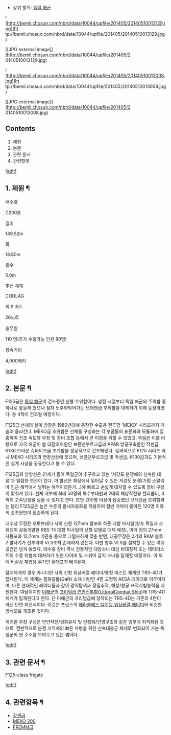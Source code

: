   * 상위 항목: [독일 해군](%EB%8F%85%EC%9D%BC%20%ED%95%B4%EA%B5%B0.md)  

![http://bemil.chosun.com/nbrd/data/10044/upfile/201405/20140510013129.jpg](ht
tp://bemil.chosun.com/nbrd/data/10044/upfile/201405/20140510013129.jpg)

[[JPG external image]](http://bemil.chosun.com/nbrd/data/10044/upfile/201405/2
0140510013129.jpg)

  

![http://bemil.chosun.com/nbrd/data/10044/upfile/201405/20140510013008.jpg](ht
tp://bemil.chosun.com/nbrd/data/10044/upfile/201405/20140510013008.jpg)

[[JPG external image]](http://bemil.chosun.com/nbrd/data/10044/upfile/201405/2
0140510013008.jpg)

## Contents

    

1. 제원 
2. 본문 
3. 관련 문서 
4. 관련항목 

[[edit](http://rigvedawiki.net/r1/wiki.php/F125%EA%B8%89?action=edit&section=1
)]

## 1. 제원 ¶

배수량

7,200톤

길이

149.52m

폭

18.80m

홀수

5.0m

추진 체계

CODLAG

최고 속도

26노트

승무원

110 명(추가 수용가능 인원 80명)

항속거리

4,000해리

[[edit](http://rigvedawiki.net/r1/wiki.php/F125%EA%B8%89?action=edit&section=2
)]

## 2. 본문 ¶

F125급은 [독일 해군](%EB%8F%85%EC%9D%BC%20%ED%95%B4%EA%B5%B0.md)이 건조중인 신형 호위함이다.
냉전 시절부터 독일 해군의 주력함 중 하나로 활동해 왔으나 점차 노후화되어가는 브레멘급 호위함을 대체하기 위해 등장하였다. 총 4척이 건조될
예정이다.

  

F125급 선체의 설계 방향은 1980년대에 등장한 수출용 전투함 'MEKO' 시리즈까지 거슬러 올라간다. MEKO급 호위함은 선체를
구성화는 각 부품들의 표준화와 모듈화에 집중하여 건조 속도와 무장 및 장비 조합 등에서 큰 이점을 취할 수 있었고, 독일은 이를 바탕으로
자국 해군이 쓸 대잠호위함인 브란덴부르크급과 APAR 방공구축함인 작센급, K130 브라운 슈바이크급 초계함을 성공적으로 건조해냈다.
결과적으로 F125 시리즈 역시 MEKO 시리즈의 연장선상에 있으며, 브란덴부르크급 및 작센급, K130급과도 기본적인 설계 사상을
공유한다고 볼 수 있다.

  

F125급의 방향성은 21세기 들어 독일군이 추구하고 있는 '저강도 분쟁에의 신속한 대응'과 밀접한 연관이 있다. 이 함선은 해상에서 일어날
수 있는 저강도 분쟁(가령 소말리아 인근 해역에서 날뛰는 해적이라든가...)에 빠르고 손쉽게 대처할 수 있도록 장비 구성이 맞춰져 있다.
선체 내부에 최대 50명의 특수부대원과 2대의 해상작전용 헬리콥터, 4척의 고속단정을 실을 수 있다고 한다. 또한 200명 이상이 탑승했던
브레멘급 호위함과는 달리 F125급은 높은 수준의 함내자동화를 적용하여 절반 가까이 줄어든 120명 이하의 승조원만이 탑승하게 된다.

  

대수상 무장은 오토브레다 사의 신형 127mm 함포와 하푼 대함 마시일(향후 독일과 스웨덴이 공동개발한 RBS-15 대함 미사일의 신형
모델로 대체 예정), 여러 정의 27mm 자동포와 12.7mm 기관총 등으로 그럴싸하게 맞춘 반면, 대공무장은 2기의 RAM 블록 2
발사기가 전부이며 VLS조차 존재하지 않는다. 다만 향후 VLS를 설치할 수 있는 여유공간은 남겨 놓았다. 대수중 장비 역시 전통적인
대잠소나 대신 비대칭적 또는 테러리스트의 수중 위협에 대처하기 위한 다이버 및 스위머 감지 소나를 탑재할 예정이다. 이 외에 비살상 제압용
무기인 물대포가 배치된다.

  

탐지체계의 경우 카시디안 사의 신형 위상베열 레이더/통합 마스트 체계인 TRS-4D가 탑재된다. 이 체계는 질화갈륨(GaN) 소재 기반인
4면 고정형 AESA 레이더로 이루어지며, 다른 현대적인 레이더들과 같이 광역탐색과 정밀추적, 해상/항공 표적식별능력을 지원한다. 여담이지만
[미해군](%EB%AF%B8%ED%95%B4%EA%B5%B0.md)의 [프리덤급 연안전투함](%ED%94%84%EB%A6%AC%EB%8D%A4%EA%B8%89%20%EC%97%B0%EC%95%88%EC%A0%84%ED%88%AC%ED%95%A8.md)([LittoralCombat Ship](Littoral%20Combat%20Ship.md))에 TRS-4D체계가 탑재된다고 한다. 단 미해군의
프리덤급에 장착되는 TRS-4D는 기존의 4면이 아닌 단면 회전식이다. 이것은 프랑스의 [헤라클레스 다기능 위상배열 레이더](%ED%97%A4%EB%9D%BC%ED%81%B4%EB%A0%88%EC%8A%A4%20%EB%8B%A4%EA%B8%B0%EB%8A%A5%20%EC%9C%84%EC%83%81%EB%B0%B0%EC%97%B4%20%EB%A0%88%EC%9D%B4%EB%8D%94.md)와 비슷한 방식으로
개조된 것이다.

  

이러한 무장 구성은 연안작전/평화유지 및 안정화/인명구조와 같은 임무에 최적화된 것으로, 전반적으로 분쟁 지역에의 빠른 파병을 위한
신속대응군 체제로 변화되어 가는 독일군의 현 주소를 보여주고 있는 셈이다.

  

[[edit](http://rigvedawiki.net/r1/wiki.php/F125%EA%B8%89?action=edit&section=3
)]

## 3. 관련 문서 ¶

[F125-class frigate](http://en.wikipedia.org/wiki/F125-class_frigate)

  

[[edit](http://rigvedawiki.net/r1/wiki.php/F125%EA%B8%89?action=edit&section=4
)]

## 4. 관련항목 ¶

  

  * [작센급](%EC%9E%91%EC%84%BC%EA%B8%89.md)
  * [MEKO 200](MEKO%20200.md)
  * [FREMM급](FREMM%EA%B8%89.md)

